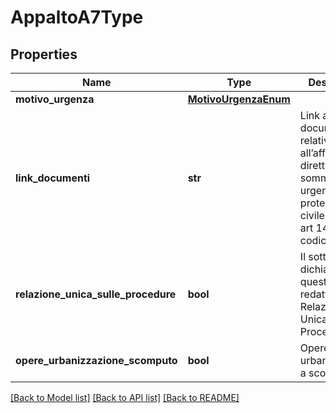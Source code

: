 # AppaltoA7Type

## Properties
Name | Type | Description | Notes
------------ | ------------- | ------------- | -------------
**motivo_urgenza** | [**MotivoUrgenzaEnum**](MotivoUrgenzaEnum.md) |  | 
**link_documenti** | **str** | Link ai documenti relativi all’affidamento diretto in somma urgenza e protezione civile (co 10, art 140 nuovo codice) | [optional] 
**relazione_unica_sulle_procedure** | **bool** | Il sottoscritto dichiara che questa SA ha redatto la Relazione Unica sulle Procedure | [optional] 
**opere_urbanizzazione_scomputo** | **bool** | Opere di urbanizzazione a scomputo | [optional] 

[[Back to Model list]](../README.md#documentation-for-models) [[Back to API list]](../README.md#documentation-for-api-endpoints) [[Back to README]](../README.md)

